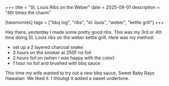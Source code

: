 +++
title = "St. Louis Ribs on the Weber"
date = 2025-09-01
description = "4th times the charm"

[taxonomies] 
tags = ["bbq log", "ribs", "st. louis",  "weber", "kettle grill"]
+++

Hey there, yesterday I made some pretty good ribs. This was my 3rd or 4th time doing St. Louis ribs on the weber kettle grill. Here was my method:

- set up a 2 layered charcoal snake
- 3 hours on the smoker at 250F no foil
- 2 hours foil on (when i was happy with the color)
- 1 hour no foil and brushed with bbq sauce

This time my wife wanted to try out a new bbq sauce, Sweet Baby Rays Hawaiian. We liked it. I thouhgt it added a sweet undertone.


